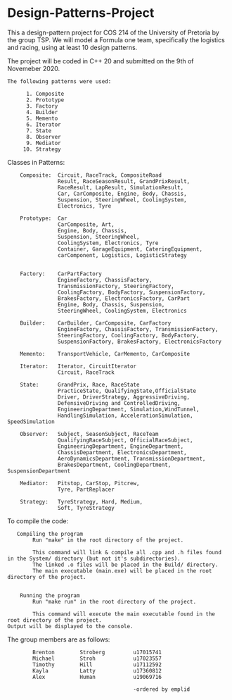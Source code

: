 # Design-Patterns-Project
This a design-pattern project for COS 214 of the University of Pretoria by the group TSP.
We will model a Formula one team, specifically the logistics and racing, using at least 10 design patterns. 

The project will be coded in C++ 20 and submitted on the 9th of Novemeber 2020.

    The following patterns were used:

          1. Composite
          2. Prototype
          3. Factory
          4. Builder
          5. Memento
          6. Iterator
          7. State
          8. Observer
          9. Mediator
         10. Strategy


Classes in Patterns:

        Composite:  Circuit, RaceTrack, CompositeRoad
                    Result, RaceSeasonResult, GrandPrixResult, 
                    RaceResult, LapResult, SimulationResult,
                    Car, CarComposite, Engine, Body, Chassis, 
                    Suspension, SteeringWheel, CoolingSystem, 
                    Electronics, Tyre
                    
        Prototype:  Car
                    CarComposite, Art,  
                    Engine, Body, Chassis, 
                    Suspension, SteeringWheel, 
                    CoolingSystem, Electronics, Tyre
                    Container, GarageEquipment, CateringEquipment,
                    carComponent, Logistics, LogisticStrategy 


        Factory:    CarPartFactory
                    EngineFactory, ChassisFactory, 
                    TransmissionFactory, SteeringFactory, 
                    CoolingFactory, BodyFactory, SuspensionFactory, 
                    BrakesFactory, ElectronicsFactory, CarPart
                    Engine, Body, Chassis, Suspension, 
                    SteeringWheel, CoolingSystem, Electronics
        
        Builder:    CarBuilder, CarComposite, CarFactory
                    EngineFactory, ChassisFactory, TransmissionFactory, 
                    SteeringFactory, CoolingFactory, BodyFactory, 
                    SuspensionFactory, BrakesFactory, ElectronicsFactory
        
        Memento:    TransportVehicle, CarMemento, CarComposite 
        
        Iterator:   Iterator, CircuitIterator
                    Circuit, RaceTrack       
        
        State:      GrandPrix, Race, RaceState
                    PracticeState, QualifyingState,OfficialState
                    Driver, DriverStrategy, AggressiveDriving, 
                    DefensiveDriving and ControlledDriving,
                    EngineeringDepartment, Simulation,WindTunnel, 
                    HandlingSimulation, AccelerationSimulation, SpeedSimulation
        
        Observer:   Subject, SeasonSubject, RaceTeam
                    QualifyingRaceSubject, OfficialRaceSubject,
                    EngineeringDepartment, EngineDepartment,
                    ChassisDepartment, ElectronicsDepartment, 
                    AeroDynamicsDepartment, TransmissionDepartment, 
                    BrakesDepartment, CoolingDepartment, SuspensionDepartment
        
        Mediator:   Pitstop, CarStop, Pitcrew, 
                    Tyre, PartReplacer
        
        Strategy:   TyreStrategy, Hard, Medium,
                    Soft, TyreStrategy


To compile the code:
        
       Compiling the program
            Run "make" in the root directory of the project.

            This command will link & compile all .cpp and .h files found in the System/ directory (but not it's subdirectories).
            The linked .o files will be placed in the Build/ directory.
            The main executable (main.exe) will be placed in the root directory of the project.


        Running the program
            Run "make run" in the root directory of the project.

            This command will execute the main executable found in the root directory of the project.
    Output will be displayed to the console.



The group members are as follows:

            Brenton        Stroberg         u17015741
            Michael        Stroh            u17023557
            Timothy        Hill             u17112592
            Kayla          Latty            u17360812
            Alex           Human            u19069716

                                            -ordered by emplid
